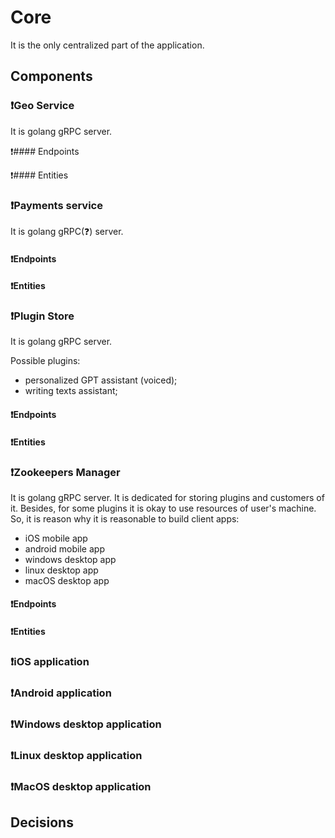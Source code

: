 # Core

It is the only centralized part of the application.

## Components

### ❗Geo Service

It is golang gRPC server.

❗#### Endpoints

❗#### Entities

### ❗Payments service

It is golang gRPC(❓) server.

#### ❗Endpoints

#### ❗Entities

### ❗Plugin Store

It is golang gRPC server.

Possible plugins:
- personalized GPT assistant (voiced);
- writing texts assistant;

#### ❗Endpoints

#### ❗Entities

### ❗Zookeepers Manager

It is golang gRPC server. It is dedicated for storing plugins and customers of it.
Besides, for some plugins it is okay to use resources of user's machine. So, it is reason why it is reasonable to build client apps:
- iOS mobile app
- android mobile app
- windows desktop app
- linux desktop app
- macOS desktop app

#### ❗Endpoints

#### ❗Entities

### ❗iOS application

### ❗Android application

### ❗Windows desktop application

### ❗Linux desktop application

### ❗MacOS desktop application

## Decisions
